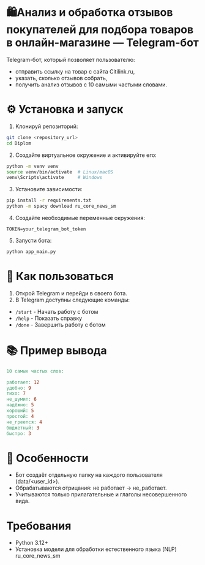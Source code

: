 # 🛍️Анализ и обработка отзывов покупателей для подбора товаров в онлайн-магазине — Telegram-бот

Telegram-бот, который позволяет пользователю:
- отправить ссылку на товар с сайта Citilink.ru,
- указать, сколько отзывов собрать,
- получить анализ отзывов с 10 самыми частыми словами.

# ⚙️ Установка и запуск

1. Клонируй репозиторий:
```bash
git clone <repository_url>
cd Diplom
```

2. Создайте виртуальное окружение и активируйте его:
```bash
python -m venv venv
source venv/bin/activate  # Linux/macOS
venv\Scripts\activate     # Windows
```

3. Установите зависимости:
```bash
pip install -r requirements.txt
python -m spacy download ru_core_news_sm
```

4. Создайте необходимые переменные окружения:
```env
TOKEN=your_telegram_bot_token
```

5. Запусти бота:
```bash
python app_main.py
```

# 📲 Как пользоваться

1. Открой Telegram и перейди в своего бота.
2. В Telegram доступны следующие команды:
- `/start` - Начать работу с ботом
- `/help` - Показать справку
- `/done` - Завершить работу с ботом

# 📚 Пример вывода

```makefile
10 самых частых слов:

работает: 12
удобно: 9
тихо: 7
не_шумит: 6
надёжно: 5
хороший: 5
простой: 4
не_греется: 4
бюджетный: 3
быстро: 3
```

# 🧠 Особенности

- Бот создаёт отдельную папку на каждого пользователя (data/<user_id>).
- Обрабатываются отрицания: не работает → не_работает.
- Учитываются только прилагательные и глаголы несовершенного вида.

# Требования

- Python 3.12+
- Установка модели для обработки естественного языка (NLP) ru_core_news_sm
